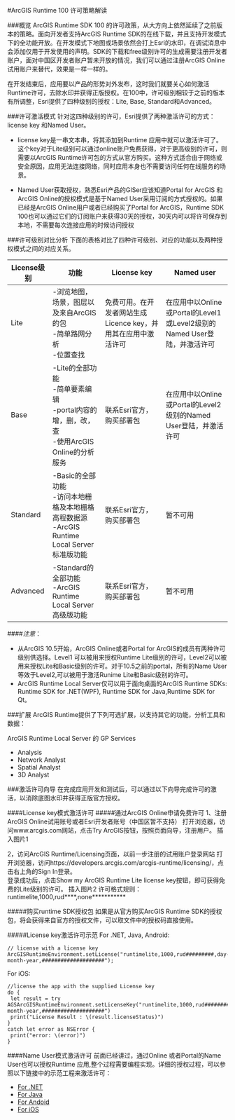 #ArcGIS Runtime 100 许可策略解读

###概览
ArcGIS Runtime SDK 100 的许可政策，从大方向上依然延续了之前版本的策略。面向开发者支持ArcGIS Runtime SDK的在线下载，并且支持开发模式下的全功能开放。在开发模式下地图或场景依然会打上Esri的水印，在调试消息中会添加仅用于开发使用的声明。SDK的下载和free级别许可的生成需要注册开发者账户，面对中国区开发者账户暂未开放的情况，我们可以通过注册ArcGIS Online试用账户来替代，效果是一样一样的。

在开发结束后，应用要以产品的形势对外发布，这时我们就要关心如何激活Runtime许可，去除水印并获得正版授权。在100中，许可级别相较于之前的版本有所调整，Esri提供了四种级别的授权：Lite, Base, Standard和Advanced。

###许可激活模式
针对这四种级别的许可，Esri提供了两种激活许可的方式：license key 和Named User。

* license key是一串文本串，将其添加到Runtime 应用中就可以激活许可了。这个key对于Lite级别可以通过online账户免费获得，对于更高级别的许可，则需要以ArcGIS Runtime许可包的方式从官方购买。这种方式适合由于网络或安全原因，应用无法连接网络，同时应用本身也不需要访问任何在线服务的场景。

* Named User获取授权，熟悉Esri产品的GISer应该知道Portal for ArcGIS 和ArcGIS Online的授权模式是基于Named User采用订阅的方式授权的。如果已经是ArcGIS Online用户或者已经购买了Portal for ArcGIS，Runtime SDK 100也可以通过它们的订阅账户来获得30天的授权，30天内可以将许可保存到本地，不需要每次连接应用的时候访问授权


###许可级别对比分析
下面的表格对比了四种许可级别、对应的功能以及两种授权模式之间的对应关系。

License级别  |功能 |License key|Named user
---|---|---|--
Lite |-浏览地图，场景，图层以及来自ArcGIS的包<br> -简单路网分析 <br> -位置查找|免费可用。在开发者网站生成Licence key，并用其在应用中激活许可|在应用中以Online或Portal的Level1或Level2级别的Named User登陆，并激活许可
Base|-Lite的全部功能<br> -简单要素编辑<br> -portal内容的增，删，改，查<br> -使用ArcGIS Online的分析服务|联系Esri官方，购买部署包|在应用中以Online或Portal的Level2级别的Named User登陆，并激活许可
Standard|-Basic的全部功能<br> -访问本地栅格及本地栅格高程数据源<br>-ArcGIS Runtime Local Server 标准版功能|联系Esri官方，购买部署包|暂不可用
Advanced|-Standard的全部功能<br> -ArcGIS Runtime Local Server高级版功能|联系Esri官方，购买部署包|暂不可用

####_注意_：
* 从ArcGIS 10.5开始，ArcGIS Online或者Portal for ArcGIS的成员有两种许可级别供选择。Level1 可以被用来授权Runtime Lite级别的许可，Level2可以被用来授权Lite和Basic级别的许可。对于10.5之前的portal，所有的Name User等效于Level2,可以被用于激活Runime Lite和Basic级别的许可。
* ArcGIS Runtime Local Server仅可以用于面向桌面的ArcGIS Runtime SDKs: Runtime SDK for .NET(WPF), Runtime SDK for Java,Runtime SDK for Qt。

###扩展
ArcGIS Runtime提供了下列可选扩展，以支持其它的功能，分析工具和数据：

ArcGIS Runtime Local Server 的 GP Services

- Analysis
- Network Analyst
- Spatial Analyst
- 3D Analyst

###激活许可向导
在完成应用开发和测试后，可以通过以下向导完成许可的激活，以消除底图水印并获得正版官方授权。

####License key模式激活许可
#####通过ArcGIS Online申请免费许可
1、注册ArcGIS Online试用账号或者Esri开发者账号（中国区暂不支持）
打开浏览器，访问www.arcgis.com网站，点击Try ArcGIS按钮，按照页面向导，注册用户。
插入图片1

2，访问ArcGIS Runtime/Licensing页面，以前一步注册的试用账户登录网站
打开浏览器，访问https://developers.arcgis.com/arcgis-runtime/licensing/，点击右上角的Sign In登录。  
登录成功后，点击Show my ArcGIS Runtime Lite license key按钮，即可获得免费的Lite级别的许可。
插入图片2
许可格式规则：
runtimelite,1000,rud****,none***********

#####购买runtime SDK授权包
如果是从官方购买ArcGIS Runtime SDK的授权包，将会获得来自官方的授权文件，可以取文件中的授权码直接使用。

#####License key激活许可示范
For .NET, Java, Android:

```
// license with a license key
ArcGISRuntimeEnvironment.setLicense("runtimelite,1000,rud#########,day-month-year,####################");

```

For iOS:

```
//license the app with the supplied License key
do {
 let result = try AGSArcGISRuntimeEnvironment.setLicenseKey("runtimelite,1000,rud#########,day-month-year,####################")
 print("License Result : \(result.licenseStatus)")
}
catch let error as NSError {
 print("error: \(error)")
}
```

####Name User模式激活许可
前面已经讲过，通过Online 或者Portal的Name User也可以授权Runtime 应用,整个过程需要编程实现。详细的授权过程，可以参照以下链接中的示范工程来激活许可：

- [For .NET]()
- [For Java]()
- [For Andoid]()
- [For iOS]()





